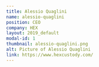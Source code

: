 ```yaml
---
title: Alessio Quaglini
name: alessio-quaglini
position: CEO
company: HEX
layout: 2019_default
modal-id: 1
thumbnail: alessio-quaglini.png
alt: Picture of Alessio Quaglini
link: https://www.hexcustody.com/
---
```

